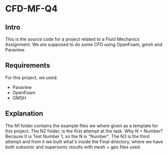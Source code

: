 # CFD-MF-Q4
 

## Intro
This is the source code for a project related to a Fluid Mechanics Assignment. We are supposed to do some CFD using OpenFoam, gmsh and Paraview.

## Requirements
For this project, we used:

- Paraview
- OpenFoam
- GMSH

## Explanation

The N1 folder contains the example files we where given as a template for this project. The N2 folder, is the first attempt at the task. Why N + Number? Because It is Test Number 1, so the N is "Number". The N3 is the third attempt and from it we built what's inside the Final directory, where we have both subsonic and supersonic results with mesh + geo files used.
